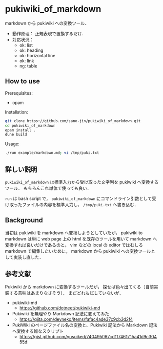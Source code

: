 # pukiwiki_of_markdown

markdown から pukiwiki への変換ツール．

- 動作原理：
  正規表現で置換するだけ．
- 対応状況：
  - ok: list
  - ok: heading
  - ok: horizontal line
  - ok: link
  - ng: table

## How to use

Prerequisites:

- opam

Installation:

```bash
git clone https://github.com/sano-jin/pukiwiki_of_markdown.git
cd pukiwiki_of_markdown
opam install .
dune build
```

Usage:

```bash
./run example/markdown.md; vi /tmp/puki.txt
```

## 詳しい説明

`pukiwiki_of_markdown` は標準入力から受け取った文字列を pukiwiki へ変換するツール．
もちろんこれ単体で使っても良い．

`run` は bash script で，
`pukiwiki_of_markdown` にコマンドライン引数として受け取ったファイルの内容を標準入力し，
`/tmp/puki.txt` へ書き込む．

## Background

当初は pukiwiki を markdown へ変換しようとしていたが，
pukiwiki to markdown は単に web page 上の html を既存のツールを用いて markdown へ変換すれば良いだけであるのと，
vim などの local の editor ではむしろ markdown で編集したいために，
markdown から pukiwiki への変換ツールとして実装し直した．

## 参考文献

Pukiwiki から markdown に変換するツールだが，
探せば色々出てくる（自前実装する意味はあまりなさそう）．
まだどれも試していないが．

- pukiwiki-md
  - https://github.com/dotneet/pukiwiki-md
- Pukiwiki を無理やり Markdown 記法に変えてみた
  - <https://qiita.com/devneko/items/fafac4ade37c9cb3d2f4>
- PukiWiki のページファイル名の変換と、Pukiwiki 記法から Markdown 記法へ変換する雑なスクリプト
  - <https://gist.github.com/yusuiked/740495067cd117461715a41d9c30455d>
